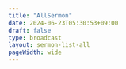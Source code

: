 ```yaml
---
title: "AllSermon"
date: 2024-06-23T05:30:53+09:00
draft: false
type: broadcast
layout: sermon-list-all
pageWidth: wide
---
```


